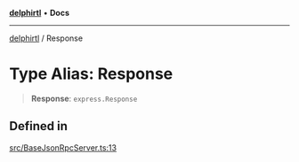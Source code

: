[**delphirtl**](../README.md) • **Docs**

***

[delphirtl](../globals.md) / Response

# Type Alias: Response

> **Response**: `express.Response`

## Defined in

[src/BaseJsonRpcServer.ts:13](https://github.com/chuacw/delphirtl/blob/85a5b7662f28c8fe6421ae3f7b08687e4f743bd4/src/BaseJsonRpcServer.ts#L13)
